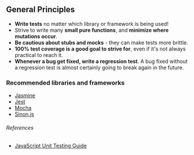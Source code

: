 ## General Principles

- **Write tests** no matter which library or framework is being used!
- Strive to write many **small pure functions**, and **minimize where mutations occur**.
- **Be cautious about stubs and mocks** - they can make tests more brittle.
- **100% test coverage is a good goal to strive for**, even if it's not always practical to reach it.
- **Whenever a bug get fixed, write a regression test**. A bug fixed without a regression test is almost certainly going to break again in the future.

### Recommended libraries and frameworks

- [Jasmine][1]
- [Jest][2]
- [Mocha][3]
- [Sinon.js][4]

###### References

- [JavaScript Unit Testing Guide][5]

[1]: https://jasmine.github.io
[2]: https://jestjs.io
[3]: https://mochajs.org
[4]: https://sinonjs.org
[5]: https://github.com/mawrkus/js-unit-testing-guide
